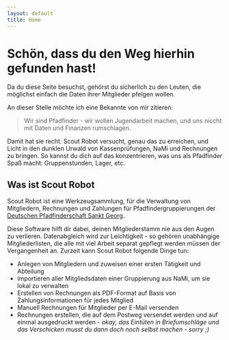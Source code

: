 ```yaml
---
layout: default
title: Home
---
```


# Schön, dass du den Weg hierhin gefunden hast!

Da du diese Seite besuchst, gehörst du sicherlich zu den Leuten, die möglichst einfach die Daten ihrer Mitglieder pfelgen wollen.

An dieser Stelle möchte ich eine Bekannte von mir zitieren:
> Wir sind Pfadfinder - wir wollen Jugendarbeit machen, und uns niccht mit Daten und Finanzen rumschlagen.

Damit hat sie recht. Scout Robot versucht, genau das zu erreichen, und Licht in den dunklen Urwald von Kassenprüfungen, NaMi und Rechnungen zu bringen. So kannst du dich auf das konzentrieren, was uns als Pfadfinder Spaß macht: Gruppenstunden, Lager, etc.

## Was ist Scout Robot

Scout Robot ist eine Werkzeugsammlung, für die Verwaltung von Mitgliedern, Rechnungen und Zahlungen für Pfadfindergruppierungen der [Deutschen Pfadfinderschaft Sankt Georg](https://dpsg.de).

Diese Software hilft dir dabei, deinen Mitgliederstamm nie aus den Augen zu verlieren. Datenabgleich wird zur Leichtigkeit - so gehören unabhängige Mitgliederlisten, die alle mit viel Arbeit separat gepflegt werden müssen der Vergangenheit an. Zurzeit kann Scout Robot folgende Dinge tun:

* Anlegen von Mitgliedern und zuweisen einer ersten Tätigkeit und Abteilung
* Importieren aller Mitgliedsdaten einer Gruppierung aus NaMi, um sie lokal zu verwalten
* Erstellen von Rechnungen als PDF-Format auf Basis von Zahlungsinformationen für jedes Mitglied
* Manuell Rechnungen für Mitglieder per E-Mail versenden
* Rechnungen erstellen, die auf dem Postweg versendet werden und auf einmal ausgedruckt werden - *okay, das Eintüten in Briefumschläge und das Verschicken musst du dann doch noch selbst machen - sorry ;)*

